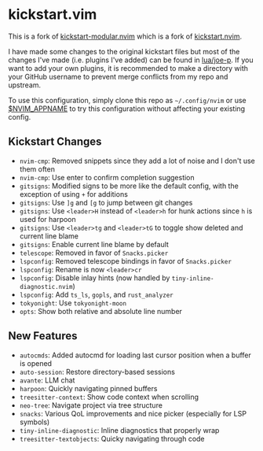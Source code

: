 # kickstart.vim

This is a fork of [kickstart-modular.nvim](https://github.com/dam9000/kickstart-modular.nvim) which is a fork of [kickstart.nvim](https://github.com/nvim-lua/kickstart.nvim). 

I have made some changes to the original kickstart files but most of the changes I've made (i.e. plugins I've added) can be found in [lua/joe-p](./lua/joe-p). If you want to add your own plugins, it is recommended to make a directory with your GitHub username to prevent merge conflicts from my repo and upstream. 

To use this configuration, simply clone this repo as `~/.config/nvim` or use [$NVIM_APPNAME](https://neovim.io/doc/user/starting.html#%24NVIM_APPNAME) to try this configuration without affecting your existing config.


## Kickstart Changes

* `nvim-cmp`: Removed snippets since they add a lot of noise and I don't use them often
* `nvim-cmp`: Use enter to confirm completion suggestion
* `gitsigns`: Modified signs to be more like the default config, with the exception of using `+` for additions
* `gitsigns`: Use `]g` and `[g` to jump between git changes
* `gitsigns`: Use `<leader>H` instead of `<leader>h` for hunk actions since `h` is used for harpoon
* `gitsigns`: Use `<leader>tg` and `<leader>tG` to toggle show deleted and current line blame
* `gitsigns`: Enable current line blame by default
* `telescope`: Removed in favor of `Snacks.picker`
* `lspconfig`: Removed telescope bindings in favor of `Snacks.picker`
* `lspconfig`: Rename is now `<leader>cr`
* `lspconfig`: Disable inlay hints (now handled by `tiny-inline-diagnostic.nvim`)
* `lspconfig`: Add `ts_ls`, `gopls`, and `rust_analyzer`
* `tokyonight`: Use `tokyonight-moon`
* `opts`: Show both relative and absolute line number

## New Features

* `autocmds`: Added autocmd for loading last cursor position when a buffer is opened
* `auto-session`: Restore directory-based sessions
* `avante`: LLM chat
* `harpoon`: Quickly navigating pinned buffers
* `treesitter-context`: Show code context when scrolling
* `neo-tree`: Navigate project via tree structure
* `snacks`: Various QoL improvements and nice picker (especially for LSP symbols)
* `tiny-inline-diagnostic`: Inline diagnostics that properly wrap
* `treesitter-textobjects`: Quicky navigating through code
